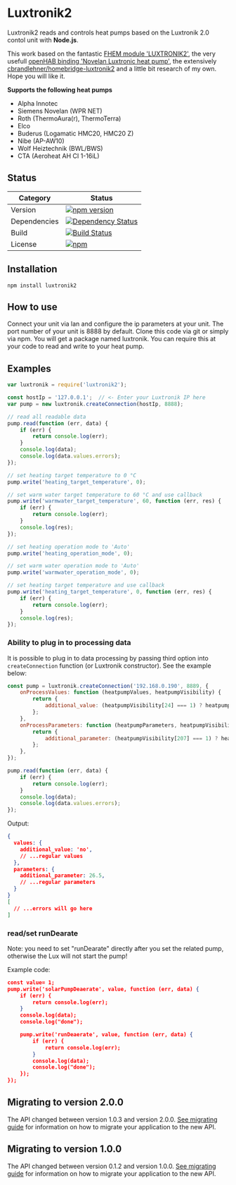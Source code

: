 # Luxtronik2

Luxtronik2 reads and controls heat pumps based on the Luxtronik 2.0 contol unit with **Node.js**.

This work based on the fantastic [FHEM module 'LUXTRONIK2'](https://wiki.fhem.de/wiki/Luxtronik_2.0), the very usefull [openHAB binding 'Novelan Luxtronic heat pump'](
https://github.com/openhab/openhab1-addons/wiki/Novelan-Luxtronic-heat-pump-binding), the extensively [cbrandlehner/homebridge-luxtronik2](https://github.com/cbrandlehner/homebridge-luxtronik2) and a little bit research of my own. Hope you will like it.

**Supports the following heat pumps**

* Alpha Innotec
* Siemens Novelan (WPR NET)
* Roth (ThermoAura(r), ThermoTerra)
* Elco
* Buderus (Logamatic HMC20, HMC20 Z)
* Nibe (AP-AW10)
* Wolf Heiztechnik (BWL/BWS) 
* CTA (Aeroheat AH CI 1-16iL)

## Status

| Category         | Status                                                                                                                    |
| ---------------- | ------------------------------------------------------------------------------------------------------------------------- |
| Version          | [![npm version](https://badge.fury.io/js/luxtronik2.svg)](https://badge.fury.io/js/luxtronik2)                            |
| Dependencies     | [![Dependency Status](https://david-dm.org/coolchip/luxtronik2.svg)](https://david-dm.org/coolchip/luxtronik2)            |
| Build            | [![Build Status](https://travis-ci.org/coolchip/luxtronik2.svg?branch=master)](https://travis-ci.org/coolchip/luxtronik2) |
| License          | [![npm](https://img.shields.io/npm/l/express.svg)](https://www.npmjs.com/package/luxtronik2)                              |
## Installation

```shell
npm install luxtronik2
```

## How to use

Connect your unit via lan and configure the ip parameters at your unit. The port number of your unit is 8888 by default.
Clone this code via git or simply via npm. You will get a package named luxtronik. You can require this at your code to
read and write to your heat pump.

## Examples

```javascript
var luxtronik = require('luxtronik2');

const hostIp = '127.0.0.1';  // <- Enter your Luxtronik IP here
var pump = new luxtronik.createConnection(hostIp, 8888);

// read all readable data
pump.read(function (err, data) {
    if (err) {
        return console.log(err);
    }
    console.log(data);
    console.log(data.values.errors);
});

// set heating target temperature to 0 °C
pump.write('heating_target_temperature', 0);

// set warm water target temperature to 60 °C and use callback
pump.write('warmwater_target_temperature', 60, function (err, res) {
    if (err) {
        return console.log(err);
    }
    console.log(res);
});

// set heating operation mode to 'Auto'
pump.write('heating_operation_mode', 0);

// set warm water operation mode to 'Auto'
pump.write('warmwater_operation_mode', 0);

// set heating target temperature and use callback
pump.write('heating_target_temperature', 0, function (err, res) {
    if (err) {
        return console.log(err);
    }
    console.log(res);
});

```

### Ability to plug in to processing data

It is possible to plug in to data processing by passing third option into `createConnection` function (or Luxtronik constructor). See the example below:

```javascript
const pump = luxtronik.createConnection('192.168.0.190', 8889, {
    onProcessValues: function (heatpumpValues, heatpumpVisibility) {
        return {
            additional_value: (heatpumpVisibility[24] === 1) ? heatpumpValues[13] / 10 : 'no',
        };
    },
    onProcessParameters: function (heatpumpParameters, heatpumpVisibility) {
        return {
            additional_parameter: (heatpumpVisibility[207] === 1) ? heatpumpParameters[11] / 10 : 'no',
        };
    },
});

pump.read(function (err, data) {
    if (err) {
        return console.log(err);
    }
    console.log(data);
    console.log(data.values.errors);
});
```

Output:

```json
{
  values: {
    additional_value: 'no',
    // ...regular values
  },
  parameters: {
    additional_parameter: 26.5,
    // ...regular parameters
  }
}
[
  // ...errors will go here
]

```

### read/set runDearate

Note: you need to set "runDearate" directly after you set the related pump, otherwise the Lux will not start the pump!

Example code:

```json
const value= 1;
pump.write('solarPumpDeaerate', value, function (err, data) {
    if (err) {
        return console.log(err);
    }
    console.log(data);
    console.log("done");

    pump.write('runDeaerate', value, function (err, data) {
        if (err) {
            return console.log(err);
        }
        console.log(data);
        console.log("done");
    });
});
```

## Migrating to version 2.0.0

The API changed between version 1.0.3 and version 2.0.0. [See migrating guide](MIGRATING.md) for information on how to migrate your application to the new API.

## Migrating to version 1.0.0

The API changed between version 0.1.2 and version 1.0.0. [See migrating guide](MIGRATING.md) for information on how to migrate your application to the new API.

